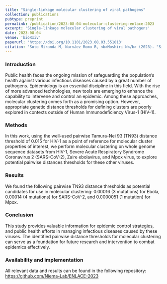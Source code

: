 ```yaml
---
title: "Single-linkage molecular clustering of viral pathogens"
collection: publications
pubtype: preprint
permalink: /publication/2023-08-04-molecular-clustering-enlace-2023
excerpt: 'Single-linkage molecular clustering of viral pathogens'
date: 2023-08-04
venue: 'bioRxiv'
paperurl: 'https://doi.org/10.1101/2023.08.03.551813'
citation: 'Soto Miranda M, Narváez Romo R, <b>Moshiri N</b> (2023). "Single-linkage molecular clustering of viral pathogens." <i>bioRxiv</i>. <a href="https://doi.org/10.1101/2023.08.03.551813" target="_blank">doi:10.1101/2023.08.03.551813</a>'
---
```

### Introduction
Public health faces the ongoing mission of safeguarding the population’s health against various infectious diseases caused by a great number of pathogens. Epidemiology is an essential discipline in this field. With the rise of more advanced technologies, new tools are emerging to enhance the capability to intervene and control an epidemic. Among these approaches, molecular clustering comes forth as a promising option. However, appropriate genetic distance thresholds for defining clusters are poorly explored in contexts outside of Human Immunodeficiency Virus-1 (HIV-1).

### Methods
In this work, using the well-used pairwise Tamura-Nei 93 (TN93) distance threshold of 0.015 for HIV-1 as a point of reference for molecular cluster properties of interest, we perform molecular clustering on whole genome sequence datasets from HIV-1, Severe Acute Respiratory Syndrome Coronavirus 2 (SARS-CoV-2), Zaire ebolavirus, and Mpox virus, to explore potential pairwise distances thresholds for these other viruses.

### Results
We found the following pairwise TN93 distance thresholds as potential candidates for use in molecular clustering: 0.00016 (3 mutations) for Ebola, 0.00014 (4 mutations) for SARS-CoV-2, and 0.0000051 (1 mutation) for Mpox.

### Conclusion
This study provides valuable information for epidemic control strategies, and public health efforts in managing infectious diseases caused by these viruses. The identified pairwise distance thresholds for molecular clustering can serve as a foundation for future research and intervention to combat epidemics effectively.

### Availability and implementation
All relevant data and results can be found in the following repository: https://github.com/Niema-Lab/ENLACE-2023
